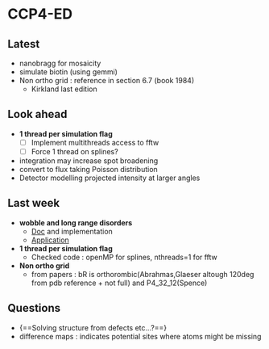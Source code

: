 # CCP4-ED

## Latest
- nanobragg for mosaicity
- simulate biotin (using gemmi)
- Non ortho grid : reference in section 6.7 (book 1984)
    - Kirkland last edition

## Look ahead
- **1 thread per simulation flag**
    - [ ] Implement multithreads access to fftw
    - [ ] Force 1 thread on splines?
- integration may increase spot broadening
- convert to flux taking Poisson distribution
- Detector modelling projected intensity at larger angles

## Last week
- **wobble and long range disorders**
  - [Doc](/projects/scattering/#thermal-effects) and implementation
  - [Application](/projects/multislice/applications/#wobble-effect)
- **1 thread per simulation flag**
    - Checked code : openMP for splines, nthreads=1 for fftw
- **Non ortho grid**
    - from papers : bR is orthorombic(Abrahmas,Glaeser altough 120deg from pdb reference + not full) and P4_32_12(Spence)

## Questions
- {==Solving structure from defects etc...?==}
- difference maps : indicates potential sites where atoms might be missing
